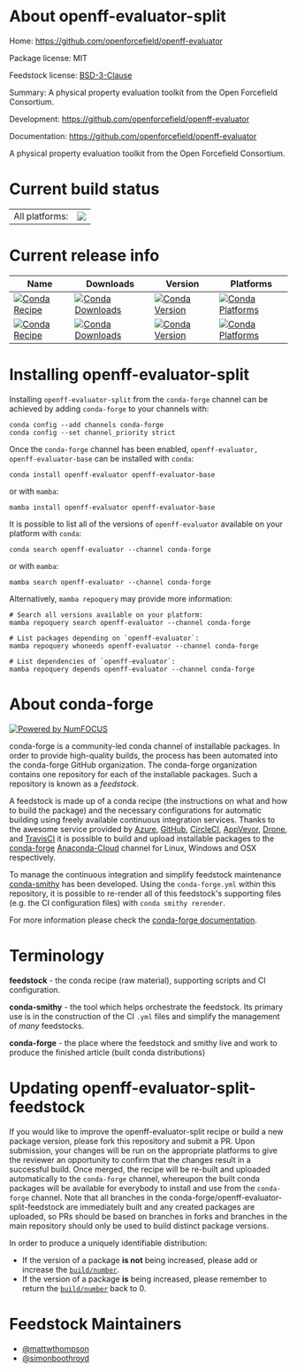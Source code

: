 About openff-evaluator-split
============================

Home: https://github.com/openforcefield/openff-evaluator

Package license: MIT

Feedstock license: [BSD-3-Clause](https://github.com/conda-forge/openff-evaluator-feedstock/blob/main/LICENSE.txt)

Summary: A physical property evaluation toolkit from the Open Forcefield Consortium.

Development: https://github.com/openforcefield/openff-evaluator

Documentation: https://github.com/openforcefield/openff-evaluator

A physical property evaluation toolkit from the Open Forcefield Consortium.


Current build status
====================


<table><tr><td>All platforms:</td>
    <td>
      <a href="https://dev.azure.com/conda-forge/feedstock-builds/_build/latest?definitionId=12190&branchName=main">
        <img src="https://dev.azure.com/conda-forge/feedstock-builds/_apis/build/status/openff-evaluator-feedstock?branchName=main">
      </a>
    </td>
  </tr>
</table>

Current release info
====================

| Name | Downloads | Version | Platforms |
| --- | --- | --- | --- |
| [![Conda Recipe](https://img.shields.io/badge/recipe-openff--evaluator-green.svg)](https://anaconda.org/conda-forge/openff-evaluator) | [![Conda Downloads](https://img.shields.io/conda/dn/conda-forge/openff-evaluator.svg)](https://anaconda.org/conda-forge/openff-evaluator) | [![Conda Version](https://img.shields.io/conda/vn/conda-forge/openff-evaluator.svg)](https://anaconda.org/conda-forge/openff-evaluator) | [![Conda Platforms](https://img.shields.io/conda/pn/conda-forge/openff-evaluator.svg)](https://anaconda.org/conda-forge/openff-evaluator) |
| [![Conda Recipe](https://img.shields.io/badge/recipe-openff--evaluator--base-green.svg)](https://anaconda.org/conda-forge/openff-evaluator-base) | [![Conda Downloads](https://img.shields.io/conda/dn/conda-forge/openff-evaluator-base.svg)](https://anaconda.org/conda-forge/openff-evaluator-base) | [![Conda Version](https://img.shields.io/conda/vn/conda-forge/openff-evaluator-base.svg)](https://anaconda.org/conda-forge/openff-evaluator-base) | [![Conda Platforms](https://img.shields.io/conda/pn/conda-forge/openff-evaluator-base.svg)](https://anaconda.org/conda-forge/openff-evaluator-base) |

Installing openff-evaluator-split
=================================

Installing `openff-evaluator-split` from the `conda-forge` channel can be achieved by adding `conda-forge` to your channels with:

```
conda config --add channels conda-forge
conda config --set channel_priority strict
```

Once the `conda-forge` channel has been enabled, `openff-evaluator, openff-evaluator-base` can be installed with `conda`:

```
conda install openff-evaluator openff-evaluator-base
```

or with `mamba`:

```
mamba install openff-evaluator openff-evaluator-base
```

It is possible to list all of the versions of `openff-evaluator` available on your platform with `conda`:

```
conda search openff-evaluator --channel conda-forge
```

or with `mamba`:

```
mamba search openff-evaluator --channel conda-forge
```

Alternatively, `mamba repoquery` may provide more information:

```
# Search all versions available on your platform:
mamba repoquery search openff-evaluator --channel conda-forge

# List packages depending on `openff-evaluator`:
mamba repoquery whoneeds openff-evaluator --channel conda-forge

# List dependencies of `openff-evaluator`:
mamba repoquery depends openff-evaluator --channel conda-forge
```


About conda-forge
=================

[![Powered by
NumFOCUS](https://img.shields.io/badge/powered%20by-NumFOCUS-orange.svg?style=flat&colorA=E1523D&colorB=007D8A)](https://numfocus.org)

conda-forge is a community-led conda channel of installable packages.
In order to provide high-quality builds, the process has been automated into the
conda-forge GitHub organization. The conda-forge organization contains one repository
for each of the installable packages. Such a repository is known as a *feedstock*.

A feedstock is made up of a conda recipe (the instructions on what and how to build
the package) and the necessary configurations for automatic building using freely
available continuous integration services. Thanks to the awesome service provided by
[Azure](https://azure.microsoft.com/en-us/services/devops/), [GitHub](https://github.com/),
[CircleCI](https://circleci.com/), [AppVeyor](https://www.appveyor.com/),
[Drone](https://cloud.drone.io/welcome), and [TravisCI](https://travis-ci.com/)
it is possible to build and upload installable packages to the
[conda-forge](https://anaconda.org/conda-forge) [Anaconda-Cloud](https://anaconda.org/)
channel for Linux, Windows and OSX respectively.

To manage the continuous integration and simplify feedstock maintenance
[conda-smithy](https://github.com/conda-forge/conda-smithy) has been developed.
Using the ``conda-forge.yml`` within this repository, it is possible to re-render all of
this feedstock's supporting files (e.g. the CI configuration files) with ``conda smithy rerender``.

For more information please check the [conda-forge documentation](https://conda-forge.org/docs/).

Terminology
===========

**feedstock** - the conda recipe (raw material), supporting scripts and CI configuration.

**conda-smithy** - the tool which helps orchestrate the feedstock.
                   Its primary use is in the construction of the CI ``.yml`` files
                   and simplify the management of *many* feedstocks.

**conda-forge** - the place where the feedstock and smithy live and work to
                  produce the finished article (built conda distributions)


Updating openff-evaluator-split-feedstock
=========================================

If you would like to improve the openff-evaluator-split recipe or build a new
package version, please fork this repository and submit a PR. Upon submission,
your changes will be run on the appropriate platforms to give the reviewer an
opportunity to confirm that the changes result in a successful build. Once
merged, the recipe will be re-built and uploaded automatically to the
`conda-forge` channel, whereupon the built conda packages will be available for
everybody to install and use from the `conda-forge` channel.
Note that all branches in the conda-forge/openff-evaluator-split-feedstock are
immediately built and any created packages are uploaded, so PRs should be based
on branches in forks and branches in the main repository should only be used to
build distinct package versions.

In order to produce a uniquely identifiable distribution:
 * If the version of a package **is not** being increased, please add or increase
   the [``build/number``](https://docs.conda.io/projects/conda-build/en/latest/resources/define-metadata.html#build-number-and-string).
 * If the version of a package **is** being increased, please remember to return
   the [``build/number``](https://docs.conda.io/projects/conda-build/en/latest/resources/define-metadata.html#build-number-and-string)
   back to 0.

Feedstock Maintainers
=====================

* [@mattwthompson](https://github.com/mattwthompson/)
* [@simonboothroyd](https://github.com/simonboothroyd/)

